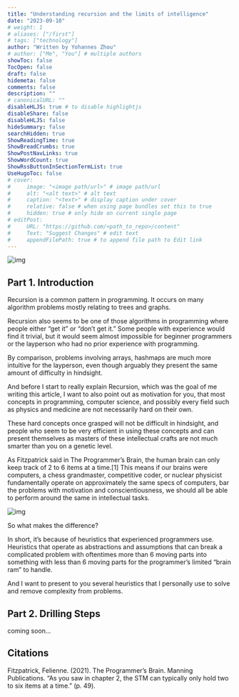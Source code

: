 ```yaml
---
title: "Understanding recursion and the limits of intelligence"
date: "2023-09-10"
# weight: 1
# aliases: ["/first"]
# tags: ["technology"]
author: "Written by Yohannes Zhou"
# author: ["Me", "You"] # multiple authors
showToc: false
TocOpen: false
draft: false
hidemeta: false
comments: false
description: ""
# canonicalURL: ""
disableHLJS: true # to disable highlightjs
disableShare: false
disableHLJS: false
hideSummary: false
searchHidden: true
ShowReadingTime: true
ShowBreadCrumbs: true
ShowPostNavLinks: true
ShowWordCount: true
ShowRssButtonInSectionTermList: true
UseHugoToc: false
# cover:
#     image: "<image path/url>" # image path/url
#     alt: "<alt text>" # alt text
#     caption: "<text>" # display caption under cover
#     relative: false # when using page bundles set this to true
#     hidden: true # only hide on current single page
# editPost:
#     URL: "https://github.com/<path_to_repo>/content"
#     Text: "Suggest Changes" # edit text
#     appendFilePath: true # to append file path to Edit link
---
```


![img](/blog/images/01/sunset.jpg#center)

## Part 1. Introduction

Recursion is a common pattern in programming. It occurs on many algorithm problems mostly relating to trees and graphs.

Recursion also seems to be one of those algorithms in programming where people either “get it” or “don’t get it.” Some people with experience would find it trivial, but it would seem almost impossible for beginner programmers or the layperson who had no prior experience with programming.

By comparison, problems involving arrays, hashmaps are much more intuitive for the layperson, even though arguably they present the same amount of difficulty in hindsight.

And before I start to really explain Recursion, which was the goal of me writing this article, I want to also point out as motivation for you, that most concepts in programming, computer science, and possibly every field such as physics and medicine are not necessarily hard on their own.

These hard concepts once grasped will not be difficult in hindsight, and people who seem to be very efficient in using these concepts and can present themselves as masters of these intellectual crafts are not much smarter than you on a genetic level.

As Fitzpatrick said in The Programmer’s Brain, the human brain can only keep track of 2 to 6 items at a time.[1] This means if our brains were computers, a chess grandmaster, competitive coder, or nuclear physicist fundamentally operate on approximately the same specs of computers, bar the problems with motivation and conscientiousness, we should all be able to perform around the same in intellectual tasks.

![img](/blog/images/01/stmvsltm.png#center)

So what makes the difference?

In short, it’s because of heuristics that experienced programmers use. Heuristics that operate as abstractions and assumptions that can break a complicated problem with oftentimes more than 6 moving parts into something with less than 6 moving parts for the programmer’s limited “brain ram” to handle.

And I want to present to you several heuristics that I personally use to solve and remove complexity from problems.

## Part 2. Drilling Steps

coming soon...

## Citations

Fitzpatrick, Felienne. (2021). The Programmer’s Brain. Manning Publications. “As you saw in chapter 2, the STM can typically only hold two to six items at a time.” (p. 49).
